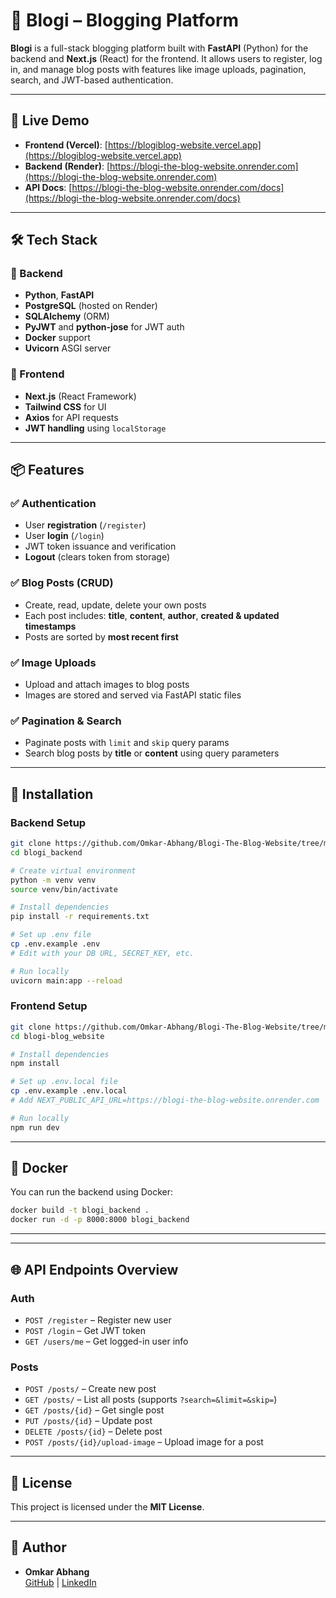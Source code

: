 
# 📝 Blogi – Blogging Platform

**Blogi** is a full-stack blogging platform built with **FastAPI** (Python) for the backend and **Next.js** (React) for the frontend. It allows users to register, log in, and manage blog posts with features like image uploads, pagination, search, and JWT-based authentication.

---

## 🚀 Live Demo

- **Frontend (Vercel)**: [https://blogiblog-website.vercel.app](https://blogiblog-website.vercel.app)
- **Backend (Render)**: [https://blogi-the-blog-website.onrender.com](https://blogi-the-blog-website.onrender.com)
- **API Docs**: [https://blogi-the-blog-website.onrender.com/docs](https://blogi-the-blog-website.onrender.com/docs)

---

## 🛠️ Tech Stack

### 🔹 Backend
- **Python**, **FastAPI**
- **PostgreSQL** (hosted on Render)
- **SQLAlchemy** (ORM)
- **PyJWT** and **python-jose** for JWT auth
- **Docker** support
- **Uvicorn** ASGI server

### 🔹 Frontend
- **Next.js** (React Framework)
- **Tailwind CSS** for UI
- **Axios** for API requests
- **JWT handling** using `localStorage`

---

## 📦 Features

### ✅ Authentication
- User **registration** (`/register`)
- User **login** (`/login`)
- JWT token issuance and verification
- **Logout** (clears token from storage)

### ✅ Blog Posts (CRUD)
- Create, read, update, delete your own posts
- Each post includes: **title**, **content**, **author**, **created & updated timestamps**
- Posts are sorted by **most recent first**

### ✅ Image Uploads
- Upload and attach images to blog posts
- Images are stored and served via FastAPI static files

### ✅ Pagination & Search
- Paginate posts with `limit` and `skip` query params
- Search blog posts by **title** or **content** using query parameters

---

## 🔧 Installation

### Backend Setup

```bash
git clone https://github.com/Omkar-Abhang/Blogi-The-Blog-Website/tree/master/blogi_backend
cd blogi_backend

# Create virtual environment
python -m venv venv
source venv/bin/activate

# Install dependencies
pip install -r requirements.txt

# Set up .env file
cp .env.example .env
# Edit with your DB URL, SECRET_KEY, etc.

# Run locally
uvicorn main:app --reload
```

### Frontend Setup

```bash
git clone https://github.com/Omkar-Abhang/Blogi-The-Blog-Website/tree/master/blogi-blog_website
cd blogi-blog_website

# Install dependencies
npm install

# Set up .env.local file
cp .env.example .env.local
# Add NEXT_PUBLIC_API_URL=https://blogi-the-blog-website.onrender.com

# Run locally
npm run dev
```

---

## 🐳 Docker

You can run the backend using Docker:

```bash
docker build -t blogi_backend .
docker run -d -p 8000:8000 blogi_backend
```

---



---

## 🌐 API Endpoints Overview

### Auth
- `POST /register` – Register new user
- `POST /login` – Get JWT token
- `GET /users/me` – Get logged-in user info

### Posts
- `POST /posts/` – Create new post
- `GET /posts/` – List all posts (supports `?search=&limit=&skip=`)
- `GET /posts/{id}` – Get single post
- `PUT /posts/{id}` – Update post
- `DELETE /posts/{id}` – Delete post
- `POST /posts/{id}/upload-image` – Upload image for a post

---





## 📝 License

This project is licensed under the **MIT License**.

---

## 👤 Author

- **Omkar Abhang**  
  [GitHub](https://github.com/Omkar-Abhang) | [LinkedIn](https://www.linkedin.com/in/omkar-abhang-586236250/)

```

